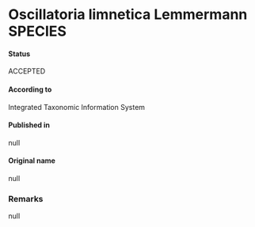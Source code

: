 # Oscillatoria limnetica Lemmermann SPECIES

#### Status
ACCEPTED

#### According to
Integrated Taxonomic Information System

#### Published in
null

#### Original name
null

### Remarks
null